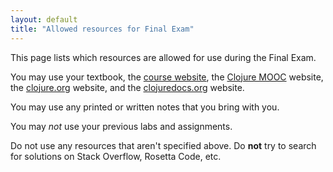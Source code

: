 ```yaml
---
layout: default
title: "Allowed resources for Final Exam"
---
```


This page lists which resources are allowed for use during the Final Exam.

You may use your textbook, the [course website](http://ycpcs.github.io/cs340-fall2016), the [Clojure MOOC](http://mooc.fi/courses/2014/clojure/) website, the [clojure.org](http://clojure.org/) website, and the [clojuredocs.org](http://clojuredocs.org/) website.

You may use any printed or written notes that you bring with you.

You may *not* use your previous labs and assignments.

<div class="callout">
Do not use any resources that aren't specified above.  Do <b>not</b> try to search for solutions on Stack Overflow, Rosetta Code, etc.
</div>

<!-- testing testing -->
